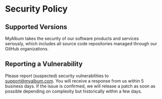 # Security Policy

## Supported Versions

MyAlbum takes the security of our software products and services seriously, which includes all source code repositories managed through our GitHub organizations.

## Reporting a Vulnerability

Please report (suspected) security vulnerabilities to support@myalbum.com. You will receive a response from us within 5 business days. If the issue is confirmed, we will release a patch as soon as possible depending on complexity but historically within a few days.
